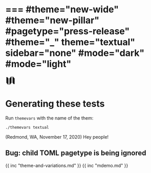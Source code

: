 ===
#theme="new-wide"
#theme="new-pillar"
#pagetype="press-release"
#theme="_"
theme="textual"
sidebar="none"
#mode="dark"
#mode="light"
===
<svg xmlns="http://www.w3.org/2000/svg" width="32px" height="32px"  viewBox="0 0 20 20" fill="currentColor">
  <path fill-rule="evenodd" d="M12 1.586l-4 4v12.828l4-4V1.586zM3.707 3.293A1 1 0 002 4v10a1 1 0 00.293.707L6 18.414V5.586L3.707 3.293zM17.707 5.293L14 1.586v12.828l2.293 2.293A1 1 0 0018 16V6a1 1 0 00-.293-.707z" clip-rule="evenodd" />
</svg>

# Generating these tests

Run `themevars` with the name of the them:

```
./themevars textual
```



(Redmond, WA, November 17, 2020) Hey people!

## Bug: child TOML pagetype is being ignored

{{ inc "theme-and-variations.md" }}
{{ inc "mdemo.md" }}

